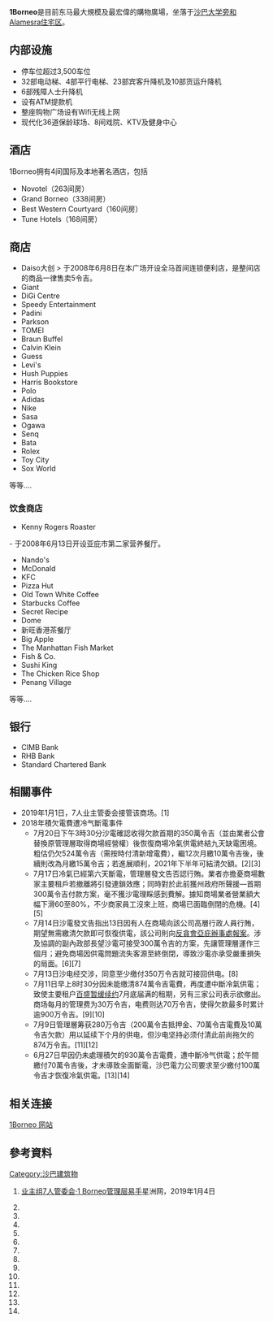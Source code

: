 **1Borneo**是目前东马最大規模及最宏偉的購物廣場，坐落于[沙巴大学旁和Alamesra住宅区](../Page/沙巴大学.md "wikilink")。

## 内部设施

  - 停车位超过3,500车位
  - 32部电动梯、4部平行电梯、23部宾客升降机及10部货运升降机
  - 6部残障人士升降机
  - 设有ATM提款机
  - 整座购物广场设有Wifi无线上网
  - 现代化36道保龄球场、8间戏院、KTV及健身中心

## 酒店

1Borneo拥有4间国际及本地著名酒店，包括

  - Novotel（263间房）
  - Grand Borneo（338间房）
  - Best Western Courtyard（160间房）
  - Tune Hotels（168间房）

## 商店

  - Daiso大创 \> 于2008年6月8日在本广场开设全马首间连锁便利店，是整间店的商品一律售卖5令吉。
  - Giant
  - DiGi Centre
  - Speedy Entertainment
  - Padini
  - Parkson
  - TOMEI
  - Braun Buffel
  - Calvin Klein
  - Guess
  - Levi's
  - Hush Puppies
  - Harris Bookstore
  - Polo
  - Adidas
  - Nike
  - Sasa
  - Ogawa
  - Senq
  - Bata
  - Rolex
  - Toy City
  - Sox World

等等....

### 饮食商店

  - Kenny Rogers Roaster

\- 于2008年6月13日开设亚庇市第二家营养餐厅。

  - Nando's
  - McDonald
  - KFC
  - Pizza Hut
  - Old Town White Coffee
  - Starbucks Coffee
  - Secret Recipe
  - Dome
  - 新旺香港茶餐厅
  - Big Apple
  - The Manhattan Fish Market
  - Fish & Co.
  - Sushi King
  - The Chicken Rice Shop
  - Penang Village

等等....

## 银行

  - CIMB Bank
  - RHB Bank
  - Standard Chartered Bank

## 相關事件

  - 2019年1月1日，7人业主管委会接管该商场。\[1\]
  - 2018年積欠電費遭冷气斷電事件
      - 7月20日下午3時30分沙電確認收得欠款首期的350萬令吉（並由業者公會替換原管理層取得商場經營權）後恢復商場冷氣供電終結九天缺電困境。粗估仍欠524萬令吉（需按時付清新增電費），繼12次月繳10萬令吉後，後續則改為月繳15萬令吉；若進展順利，2021年下半年可結清欠額。\[2\]\[3\]
      - 7月17日冷氣已經第六天斷電，管理層發文告否認行賄。業者亦擔憂商場數家主要租戶若撤離將引發連鎖效應；同時對於此前獲州政府所聲援—首期300萬令吉付款方案，毫不獲沙電理睬感到費解。據知商場業者營業額大幅下滑60至80%，不少商家員工沒來上班，商場已面臨倒閉的危機。\[4\]\[5\]
      - 7月14日沙電發文告指出13日因有人在商場向該公司高層行政人員行賄，期望無需繳清欠款即可恢復供電，該公司則向[反貪會亞庇辦事處報案](../Page/馬來西亞反貪污委員會.md "wikilink")。涉及協調的副內政部長望沙電可接受300萬令吉的方案，先讓管理層運作三個月；避免商場因供電問題流失客源至終倒閉，導致沙電亦承受嚴重損失的局面。\[6\]\[7\]
      - 7月13日沙电经交涉，同意至少缴付350万令吉就可接回供电。\[8\]
      - 7月11日早上8时30分因未能缴清874萬令吉電費，再度遭中斷冷氣供電；致使主要租户[百盛暂缓续约](../Page/百盛.md "wikilink")7月底届满的租期，另有三家公司表示欲撤出。商场每月的管理费为30万令吉，电费则达70万令吉，使得欠款最多时累计逾900万令吉。\[9\]\[10\]
      - 7月9日管理層筹获280万令吉（200萬令吉抵押金、70萬令吉電費及10萬令吉欠款）用以延续下个月的供电，但沙电坚持必须付清此前尚拖欠的874万令吉。\[11\]\[12\]
      - 6月27日早因仍未處理積欠的930萬令吉電費，遭中斷冷气供電；於午間繳付70萬令吉後，才未導致全面斷電，沙巴電力公司要求至少繳付100萬令吉才恢復冷氣供電。\[13\]\[14\]

## 相关连接

[1Borneo 网站](http://www.1borneo.net)

## 參考資料

[Category:沙巴建筑物](https://zh.wikipedia.org/wiki/Category:沙巴建筑物 "wikilink")

1.  [业主组7人管委会·1
    Borneo管理层易手](http://www.sinchew.com.my/node/1827418)星洲网，2019年1月4日

2.

3.

4.

5.

6.

7.

8.

9.

10.

11.
12.
13.

14.